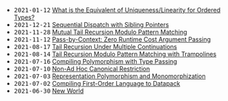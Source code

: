 - <samp>2021-01-12</samp> [What is the Equivalent of Uniqueness/Linearity for Ordered Types?](https://github.com/intsuc/blog/blob/main/posts/2021-01-12.md)
- <samp>2021-12-21</samp> [Sequential Dispatch with Sibling Pointers](https://github.com/intsuc/blog/blob/main/posts/2021-12-21.md)
- <samp>2021-11-28</samp> [Mutual Tail Recursion Modulo Pattern Matching](https://github.com/intsuc/blog/blob/main/posts/2021-11-28.md)
- <samp>2021-11-12</samp> [Pass-by-Context: Zero Runtime Cost Argument Passing](https://github.com/intsuc/blog/blob/main/posts/2021-11-12.md)
- <samp>2021-08-17</samp> [Tail Recursion Under Multiple Continuations](https://github.com/intsuc/blog/blob/main/posts/2021-08-17.md)
- <samp>2021-08-14</samp> [Tail Recursion Modulo Pattern Matching with Trampolines](https://github.com/intsuc/blog/blob/main/posts/2021-08-14.md)
- <samp>2021-07-16</samp> [Compiling Polymorphism with Type Passing](https://github.com/intsuc/blog/blob/main/posts/2021-07-16.md)
- <samp>2021-07-10</samp> [Non-Ad Hoc Canonical Restriction](https://github.com/intsuc/blog/blob/main/posts/2021-07-10.md)
- <samp>2021-07-03</samp> [Representation Polymorphism and Monomorphization](https://github.com/intsuc/blog/blob/main/posts/2021-07-03.md)
- <samp>2021-07-02</samp> [Compiling First-Order Language to Datapack](https://github.com/intsuc/blog/blob/main/posts/2021-07-02.md)
- <samp>2021-06-30</samp> [New World](https://github.com/intsuc/blog/blob/main/posts/2021-06-30.md)

